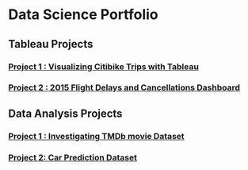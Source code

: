 # Data Science Portfolio

## Tableau Projects
### [Project 1 : Visualizing Citibike Trips with Tableau](https://public.tableau.com/profile/jayant.jaishwin#!/vizhome/VisualizingCitibikeTrips2018/Feb2018)
### [Project 2 : 2015 Flight Delays and Cancellations Dashboard](https://public.tableau.com/profile/jayant.jaishwin#!/vizhome/Flight2015Dashboard/DashboardofFlights2015)

## Data Analysis Projects
### [Project 1 : Investigating TMDb movie Dataset](https://github.com/jaishwin/Data-Analyst-Nanodegree/blob/master/TMDb%20Dataset.ipynb)
### [Project 2: Car Prediction Dataset](https://www.kaggle.com/jjaishwin/car-prediction)
